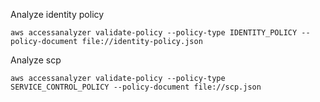 Analyze identity policy

```
aws accessanalyzer validate-policy --policy-type IDENTITY_POLICY --policy-document file://identity-policy.json
```

Analyze scp

```
aws accessanalyzer validate-policy --policy-type SERVICE_CONTROL_POLICY --policy-document file://scp.json
```
